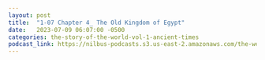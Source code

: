 ```yaml
---
layout: post
title:  "1-07 Chapter 4_ The Old Kingdom of Egypt"
date:   2023-07-09 06:07:00 -0500
categories: the-story-of-the-world-vol-1-ancient-times
podcast_link: https://nilbus-podcasts.s3.us-east-2.amazonaws.com/the-well-trained-mind/The%20Story%20of%20the%20World%20Vol.%201%20Ancient%20Times/1-07%20Chapter%204_%20The%20Old%20Kingdom%20of%20Egypt.mp3
---
```

